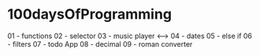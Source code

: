 # 100daysOfProgramming

01 - functions
02 - selector
03 - music player <-->
04 - dates
05 - else if
06 - filters
07 - todo App
08 - decimal
09 - roman converter